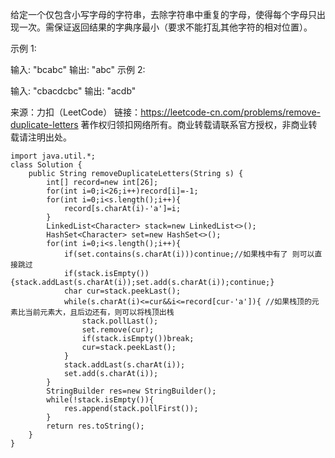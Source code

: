 给定一个仅包含小写字母的字符串，去除字符串中重复的字母，使得每个字母只出现一次。需保证返回结果的字典序最小（要求不能打乱其他字符的相对位置）。

示例 1:

输入: "bcabc"
输出: "abc"
示例 2:

输入: "cbacdcbc"
输出: "acdb"

来源：力扣（LeetCode）
链接：https://leetcode-cn.com/problems/remove-duplicate-letters
著作权归领扣网络所有。商业转载请联系官方授权，非商业转载请注明出处。
```
import java.util.*;
class Solution {
    public String removeDuplicateLetters(String s) {
        int[] record=new int[26];
        for(int i=0;i<26;i++)record[i]=-1;
        for(int i=0;i<s.length();i++){
            record[s.charAt(i)-'a']=i;
        }
        LinkedList<Character> stack=new LinkedList<>();
        HashSet<Character> set=new HashSet<>();
        for(int i=0;i<s.length();i++){
            if(set.contains(s.charAt(i)))continue;//如果栈中有了 则可以直接跳过
            if(stack.isEmpty()){stack.addLast(s.charAt(i));set.add(s.charAt(i));continue;}
            char cur=stack.peekLast();
            while(s.charAt(i)<=cur&&i<=record[cur-'a']){ //如果栈顶的元素比当前元素大，且后边还有，则可以将栈顶出栈
                stack.pollLast();
                set.remove(cur);
                if(stack.isEmpty())break;
                cur=stack.peekLast();
            }
            stack.addLast(s.charAt(i));
            set.add(s.charAt(i));
        }
        StringBuilder res=new StringBuilder();
        while(!stack.isEmpty()){
            res.append(stack.pollFirst());
        }
        return res.toString();
    }
}

```
